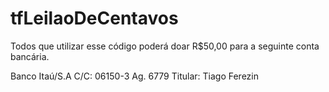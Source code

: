 # tfLeilaoDeCentavos

Todos que utilizar esse código poderá doar R$50,00 para a seguinte conta bancária.

Banco Itaú/S.A
C/C: 06150-3
Ag. 6779
Titular: Tiago Ferezin
